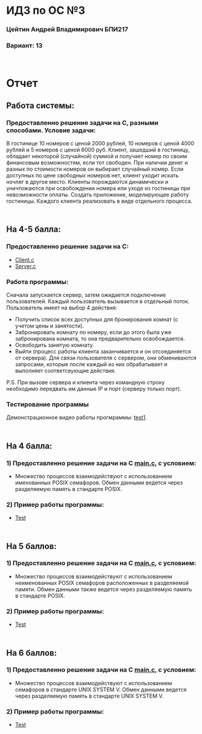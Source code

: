 # ИДЗ по ОС №3
### Цейтин Андрей Владимирович БПИ217
### Вариант: 13
# <br> Отчет
## Работа системы: 
### Предоставленно решение задачи на С, разными способами. Условие задачи:
В гостинице 10
номеров с ценой 2000 рублей, 10 номеров с ценой 4000 рублей и
5 номеров с ценой 6000 руб. Клиент, зашедший в гостиницу, обладает некоторой (случайной) суммой и получает номер по своим
финансовым возможностям, если тот свободен. При наличии денег и разных по стоимости номеров он выбирает случайный номер.
Если доступных по цене свободных номеров нет, клиент уходит искать ночлег в другое место. Клиенты порождаются динамически и
уничтожаются при освобождении номера или уходе из гостиницы
при невозможности оплаты. Создать приложение, моделирующее работу гостиницы. Каждого клиента реализовать в виде
отдельного процесса.
## <br> На 4-5 балла:
### Предоставленно решение задачи на С:
* [Client.c](https://github.com/CehhGhost/OS3/blob/main/First%20Prog/C%20code/Client.c)
* [Server.c](https://github.com/CehhGhost/OS3/blob/main/First%20Prog/C%20code/Server.c)
### Работа программы:
Сначала запускается сервер, затем ожидается подключение пользователей. Каждый пользователь вызывается в отдельный поток. Пользователь имеет на выбор 4 действия:
* Получить список всех доступных для бронирования комнат (с учетом цены и занятости).
* Забронировать комнату по номеру, если до этого была уже забронирована комната, то она предварительно освобождается.
* Освободить занятую комнату.
* Выйти (процесс работы клиента заканчивается и он отсоединяется от сервера).
Для связи пользователя с сервером, они обмениваются запросами, которые после каждый из них обрабатывает и выполняет соответсвующие действия.

P.S. При вызове сервера и клиента через командную строку необходимо передвать им данные IP и порт (серверу только порт).
### Тестирование программы
Демонстрационное видео работы прогмраммы: [test1](https://github.com/CehhGhost/OS3/blob/main/First%20Prog/Test1.mkv).
## <br> На 4 балла:
### 1) Предоставленно решение задачи на С [main.c](https://github.com/CehhGhost/OS2/blob/main/FirstProg/C%20code/main.c), с условием:
* Множество процессов взаимодействуют с использованием именованных POSIX семафоров. Обмен данными ведется через
разделяемую память в стандарте POSIX.
### 2) Пример работы программы:
* [Test](https://github.com/CehhGhost/OS2/blob/main/FirstProg/Tests/Test1.png)
## <br> На 5 баллов:
### 1) Предоставленно решение задачи на С [main.c](https://github.com/CehhGhost/OS2/blob/main/SecondProg/C%20code/main.c), с условием:
* Множество процессов взаимодействуют с использованием неименованных POSIX семафоров расположенных в разделяемой
памяти. Обмен данными также ведется через разделяемую память в стандарте POSIX.
### 2) Пример работы программы:
* [Test](https://github.com/CehhGhost/OS2/blob/main/SecondProg/Tests/Test2.png)
## <br> На 6 баллов:
### 1) Предоставленно решение задачи на С [main.c](https://github.com/CehhGhost/OS2/blob/main/ThirdProg/C%20code/main.c), с условием:
* Множество процессов взаимодействуют с использованием семафоров в стандарте UNIX SYSTEM V. Обмен данными ведется через разделяемую память в стандарте UNIX SYSTEM
V.
### 2) Пример работы программы:
* [Test](https://github.com/CehhGhost/OS2/blob/main/ThirdProg/Tests/Test3.png)

